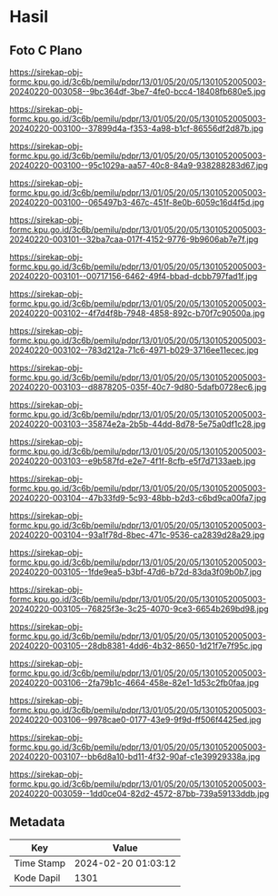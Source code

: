 # Hasil

## Foto C Plano

https://sirekap-obj-formc.kpu.go.id/3c6b/pemilu/pdpr/13/01/05/20/05/1301052005003-20240220-003058--9bc364df-3be7-4fe0-bcc4-18408fb680e5.jpg

https://sirekap-obj-formc.kpu.go.id/3c6b/pemilu/pdpr/13/01/05/20/05/1301052005003-20240220-003100--37899d4a-f353-4a98-b1cf-86556df2d87b.jpg

https://sirekap-obj-formc.kpu.go.id/3c6b/pemilu/pdpr/13/01/05/20/05/1301052005003-20240220-003100--95c1029a-aa57-40c8-84a9-938288283d67.jpg

https://sirekap-obj-formc.kpu.go.id/3c6b/pemilu/pdpr/13/01/05/20/05/1301052005003-20240220-003100--065497b3-467c-451f-8e0b-6059c16d4f5d.jpg

https://sirekap-obj-formc.kpu.go.id/3c6b/pemilu/pdpr/13/01/05/20/05/1301052005003-20240220-003101--32ba7caa-017f-4152-9776-9b9606ab7e7f.jpg

https://sirekap-obj-formc.kpu.go.id/3c6b/pemilu/pdpr/13/01/05/20/05/1301052005003-20240220-003101--00717156-6462-49f4-bbad-dcbb797fad1f.jpg

https://sirekap-obj-formc.kpu.go.id/3c6b/pemilu/pdpr/13/01/05/20/05/1301052005003-20240220-003102--4f7d4f8b-7948-4858-892c-b70f7c90500a.jpg

https://sirekap-obj-formc.kpu.go.id/3c6b/pemilu/pdpr/13/01/05/20/05/1301052005003-20240220-003102--783d212a-71c6-4971-b029-3716ee11ecec.jpg

https://sirekap-obj-formc.kpu.go.id/3c6b/pemilu/pdpr/13/01/05/20/05/1301052005003-20240220-003103--d8878205-035f-40c7-9d80-5dafb0728ec6.jpg

https://sirekap-obj-formc.kpu.go.id/3c6b/pemilu/pdpr/13/01/05/20/05/1301052005003-20240220-003103--35874e2a-2b5b-44dd-8d78-5e75a0df1c28.jpg

https://sirekap-obj-formc.kpu.go.id/3c6b/pemilu/pdpr/13/01/05/20/05/1301052005003-20240220-003103--e9b587fd-e2e7-4f1f-8cfb-e5f7d7133aeb.jpg

https://sirekap-obj-formc.kpu.go.id/3c6b/pemilu/pdpr/13/01/05/20/05/1301052005003-20240220-003104--47b33fd9-5c93-48bb-b2d3-c6bd9ca00fa7.jpg

https://sirekap-obj-formc.kpu.go.id/3c6b/pemilu/pdpr/13/01/05/20/05/1301052005003-20240220-003104--93a1f78d-8bec-471c-9536-ca2839d28a29.jpg

https://sirekap-obj-formc.kpu.go.id/3c6b/pemilu/pdpr/13/01/05/20/05/1301052005003-20240220-003105--1fde9ea5-b3bf-47d6-b72d-83da3f09b0b7.jpg

https://sirekap-obj-formc.kpu.go.id/3c6b/pemilu/pdpr/13/01/05/20/05/1301052005003-20240220-003105--76825f3e-3c25-4070-9ce3-6654b269bd98.jpg

https://sirekap-obj-formc.kpu.go.id/3c6b/pemilu/pdpr/13/01/05/20/05/1301052005003-20240220-003105--28db8381-4dd6-4b32-8650-1d21f7e7f95c.jpg

https://sirekap-obj-formc.kpu.go.id/3c6b/pemilu/pdpr/13/01/05/20/05/1301052005003-20240220-003106--2fa79b1c-4664-458e-82e1-1d53c2fb0faa.jpg

https://sirekap-obj-formc.kpu.go.id/3c6b/pemilu/pdpr/13/01/05/20/05/1301052005003-20240220-003106--9978cae0-0177-43e9-9f9d-ff506f4425ed.jpg

https://sirekap-obj-formc.kpu.go.id/3c6b/pemilu/pdpr/13/01/05/20/05/1301052005003-20240220-003107--bb6d8a10-bd11-4f32-90af-c1e39929338a.jpg

https://sirekap-obj-formc.kpu.go.id/3c6b/pemilu/pdpr/13/01/05/20/05/1301052005003-20240220-003059--1dd0ce04-82d2-4572-87bb-739a59133ddb.jpg


## Metadata

| Key        | Value               |
| ---------- | ------------------- |
| Time Stamp | 2024-02-20 01:03:12 |
| Kode Dapil | 1301                |



